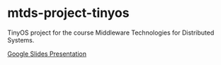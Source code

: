 # mtds-project-tinyos

TinyOS project for the course Middleware Technologies for Distributed Systems.

[Google Slides Presentation](https://docs.google.com/presentation/d/1KVcJqCcBrXF9TBU3N06HP5tawZ7fzjF7P6f2bDFZ1UI/edit?usp=sharing)
